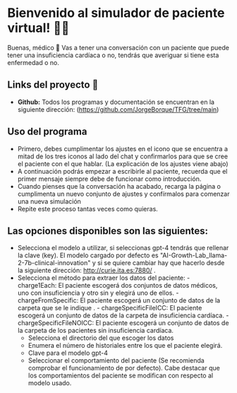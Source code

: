 # Bienvenido al simulador de paciente virtual! 🚀🤖

Buenas, médico 👋 Vas a tener una conversación con un paciente que puede tener una insuficiencia cardíaca o no, tendrás que averiguar si tiene esta enfermedad o no.

## Links del proyecto 🔗

- **Github:** Todos los programas y documentación se encuentran en la siguiente dirección: (https://github.com/JorgeBorque/TFG/tree/main)

## Uso del programa 
  - Primero, debes cumplimentar los ajustes en el icono que se encuentra a mitad de los tres iconos al lado del chat y confirmarlos para que se cree el paciente con el que hablar. (La explicación de los ajustes viene abajo)
  - A continuación podrás empezar a escribirle al paciente, recuerda que el primer mensaje siempre debe de funcionar como introducción.
  - Cuando pienses que la conversación ha acabado, recarga la página o cumplimenta un nuevo conjunto de ajustes y confírmalos para comenzar una nueva simulación
  - Repite este proceso tantas veces como quieras.
 
## Las opciones disponibles son las siguientes:
  - Selecciona el modelo a utilizar, si seleccionas gpt-4 tendrás que rellenar la clave (key). El modelo cargado por defecto es "AI-Growth-Lab_llama-2-7b-clinical-innovation" y si se quiere cambiar hay que hacerlo desde la siguiente dirección: http://curie.ita.es:7880/ .
  - Selecciona el método para extraer los datos del paciente: 
        - charge1Each: El paciente escogerá dos conjuntos de datos médicos, uno con insuficiencia y otro sin y elegirá uno de ellos. 
        - chargeFromSpecific: El paciente escogerá un conjunto de datos de la carpeta que se le indique .
        - chargeSpecificFileICC: El paciente escogerá un conjunto de datos de la carpeta de insuficiencia cardíaca.
        - chargeSpecificFileNOICC: El paciente escogerá un conjunto de datos de la carpeta de los pacientes sin insuficiencia cardíaca.
    - Selecciona el directorio del que escoger los datos
    - Enumera el número de historiales entre los que el paciente elegirá.
    - Clave para el modelo gpt-4
    - Seleccionar el comportamiento del paciente (Se recomienda comprobar el funcionamiento de por defecto). Cabe destacar que los comportamientos del paciente se modifican con respecto al modelo usado.

